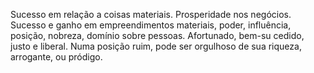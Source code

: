 Sucesso em relação a coisas materiais. Prosperidade nos negócios. Sucesso e
ganho em empreendimentos materiais, poder, influência, posição, nobreza,
domínio sobre pessoas. Afortunado, bem-su cedido, justo e liberal. Numa
posição ruim, pode ser orgulhoso de sua riqueza, arrogante, ou pródigo.

